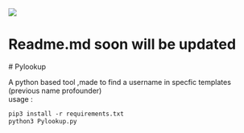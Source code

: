 <img src="https://img.shields.io/badge/Python-FFD43B?style=for-the-badge&logo=python&logoColor=darkgreen" />

<h1> Readme.md soon will be updated</h1>
# Pylookup 
<p> A python based tool ,made to find a username in specfic templates (previous name profounder)
<br>usage :</p>

```markdown
pip3 install -r requirements.txt
python3 Pylookup.py 

```
